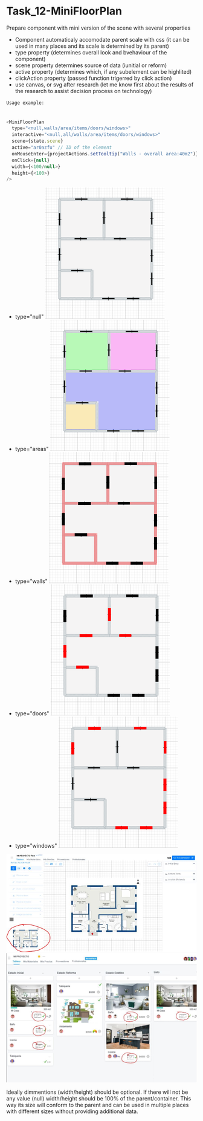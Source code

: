 # Task_12-MiniFloorPlan

Prepare component with mini version of the scene with several properties

- Component automaticaly accomodate parent scale with css (it can be used in many places and its scale is determined by its parent)
- type property (determines overall look and bvehaviour of the component)
- scene property determines source of data (iunitial or reform)
- active property (determines which, if any subelement can be highlited)
- clickAction property (passed function trigerred by click action)
- use canvas, or svg after research (let me know first about the results of the research to assist decision process on technology)


```js
Usage example:


<MiniFloorPlan
  type="<null,walls/area/items/doors/windows>"
  interactive="<null,all/walls/area/items/doors/windows>"
  scene={state.scene}
  active="ar0azfu" // ID of the element
  onMouseEnter={projectActions.setTooltip("Walls - overall area:40m2")}
  onClick={null}
  width={<100/null>}
  height={<100>}
/>
```
* type="null"
![MiniFlorPlan_small.png](MiniFloorPlan_small.png)
* type="areas"
![MiniFlorPlan_areas.png](MiniFlorPlan_areas.png)
* type="walls"
![MiniFlorPlan_walls.png](MiniFlorPlan_walls.png)
* type="doors"
![MiniFlorPlan_doors.png](MiniFlorPlan_doors.png)
* type="windows"
![MiniFlorPlan_windows.png](MiniFlorPlan_windows.png)

![ReformFloorPlan](/ReformFloorPlan_.JPG)
![MiniFloorPlan](/kanban.JPG)

Ideally dimmentions (width/height) should be optional. If there will not be any value (null) width/height should be 100% of the parent/container. This way its size will conform to the parent and can be used in multiple places with different sizes without providing additional data.

